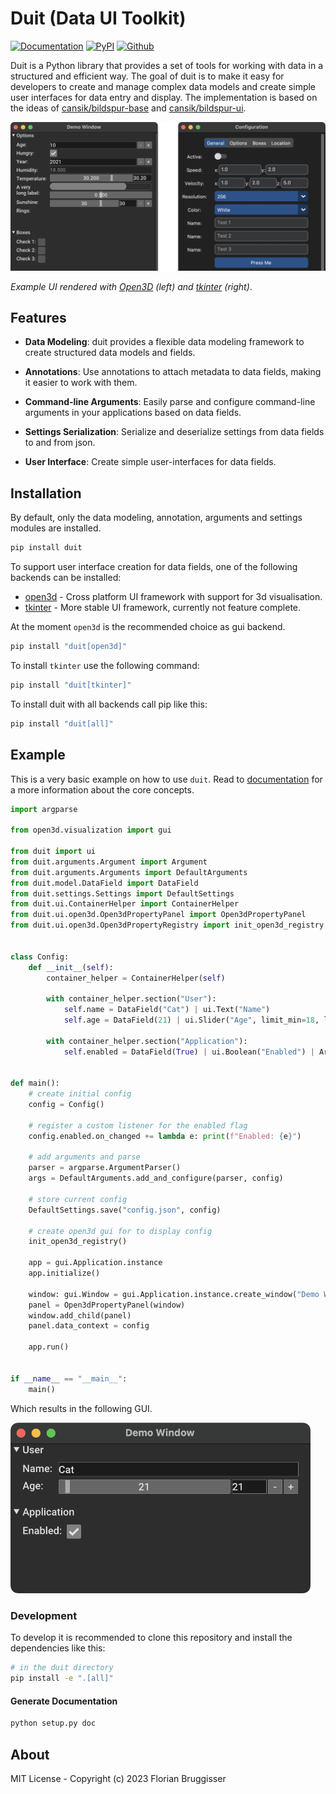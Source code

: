 # Duit (Data UI Toolkit)

[![Documentation](https://img.shields.io/badge/read-documentation-blue)](https://cansik.github.io/duit/)
[![PyPI](https://img.shields.io/pypi/v/duit)](https://pypi.org/project/duit/)
[![Github](https://img.shields.io/badge/github-duit-green.svg?logo=github)](https://github.com/cansik/duit)

Duit is a Python library that provides a set of tools for working with data in a structured and efficient way. The goal
of duit is to make it easy for developers to create and manage complex data models and create simple user interfaces for
data entry and display. The implementation is based on the ideas
of [cansik/bildspur-base](https://github.com/cansik/bildspur-base)
and [cansik/bildspur-ui](https://github.com/cansik/bildspur-ui).

<img width="800" alt="gui-demo" src="./doc/gui-demo.png">

*Example UI rendered with [Open3D](https://github.com/isl-org/Open3D) (left) and [tkinter](https://docs.python.org/3/library/tkinter.html) (right)*.

## Features

- **Data Modeling**: duit provides a flexible data modeling framework to create structured data models and fields.

- **Annotations**: Use annotations to attach metadata to data fields, making it easier to work with them.

- **Command-line Arguments**: Easily parse and configure command-line arguments in your applications based on data
  fields.

- **Settings Serialization**: Serialize and deserialize settings from data fields to and from json.

- **User Interface**: Create simple user-interfaces for data fields.

## Installation

By default, only the data modeling, annotation, arguments and settings modules are installed.

```bash
pip install duit
```

To support user interface creation for data fields, one of the following backends can be installed:

- [open3d](https://github.com/isl-org/Open3D) - Cross platform UI framework with support for 3d visualisation.
- [tkinter](https://docs.python.org/3/library/tkinter.html) - More stable UI framework, currently not feature complete.

At the moment `open3d` is the recommended choice as gui backend.

```bash
pip install "duit[open3d]"
```

To install `tkinter` use the following command:

```bash
pip install "duit[tkinter]"
```

To install duit with all backends call pip like this:

```bash
pip install "duit[all]"
```

## Example

This is a very basic example on how to use `duit`. Read to [documentation](https://cansik.github.io/duit/duit.html#documentation) for a more information about the core concepts.

```python
import argparse

from open3d.visualization import gui

from duit import ui
from duit.arguments.Argument import Argument
from duit.arguments.Arguments import DefaultArguments
from duit.model.DataField import DataField
from duit.settings.Settings import DefaultSettings
from duit.ui.ContainerHelper import ContainerHelper
from duit.ui.open3d.Open3dPropertyPanel import Open3dPropertyPanel
from duit.ui.open3d.Open3dPropertyRegistry import init_open3d_registry


class Config:
    def __init__(self):
        container_helper = ContainerHelper(self)

        with container_helper.section("User"):
            self.name = DataField("Cat") | ui.Text("Name")
            self.age = DataField(21) | ui.Slider("Age", limit_min=18, limit_max=99)

        with container_helper.section("Application"):
            self.enabled = DataField(True) | ui.Boolean("Enabled") | Argument()


def main():
    # create initial config
    config = Config()

    # register a custom listener for the enabled flag
    config.enabled.on_changed += lambda e: print(f"Enabled: {e}")

    # add arguments and parse
    parser = argparse.ArgumentParser()
    args = DefaultArguments.add_and_configure(parser, config)

    # store current config
    DefaultSettings.save("config.json", config)

    # create open3d gui for to display config
    init_open3d_registry()

    app = gui.Application.instance
    app.initialize()

    window: gui.Window = gui.Application.instance.create_window("Demo Window", 400, 200)
    panel = Open3dPropertyPanel(window)
    window.add_child(panel)
    panel.data_context = config

    app.run()


if __name__ == "__main__":
    main()
```

Which results in the following GUI.

<img width="480" alt="example-window" src="./doc/example-window.png">

### Development

To develop it is recommended to clone this repository and install the dependencies like this:

```bash
# in the duit directory
pip install -e ".[all]"
```

#### Generate Documentation

```bash
python setup.py doc
```

## About

MIT License - Copyright (c) 2023 Florian Bruggisser